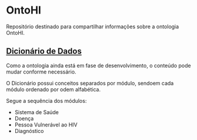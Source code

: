 # OntoHI
Repositório destinado para compartilhar informações sobre a ontologia OntoHI.
## [Dicionário de Dados](https://github.com/daniellic9/OntoHI/blob/master/Dicion%C3%A1rio%20de%20Dados.md)
Como a ontologia ainda está em fase de desenvolvimento, o conteúdo pode mudar conforme necessário.

O Dicionário possui conceitos separados por módulo, sendoem cada módulo ordenado por odem alfabética.


Segue a sequência dos módulos:
- Sistema de Saúde
- Doença
- Pessoa Vulnerável ao HIV
- Diagnóstico

